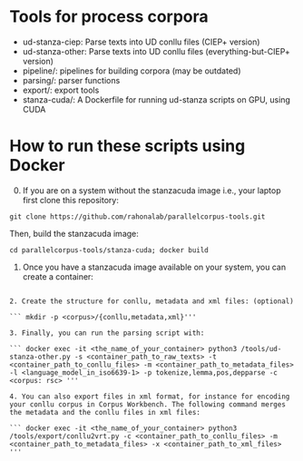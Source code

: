 # Tools for process corpora
* ud-stanza-ciep: Parse texts into UD conllu files (CIEP+ version)
* ud-stanza-other: Parse texts into UD conllu files (everything-but-CIEP+ version)
* pipeline/: pipelines for building corpora (may be outdated)
* parsing/: parser functions
* export/: export tools
* stanza-cuda/: A Dockerfile for running ud-stanza scripts on GPU, using CUDA

# How to run these scripts using Docker

0. If you are on a system without the stanzacuda image i.e., your laptop first clone this repository:

```git clone https://github.com/rahonalab/parallelcorpus-tools.git```

Then, build the stanzacuda image:

```cd parallelcorpus-tools/stanza-cuda; docker build```

1. Once you have a stanzacuda image available on your system, you can create a container:

``` docker run  -u $(id -u):$(id -g) --gpus all -d -t --name <the_name_of_your_container>           -v <local_path_to_raw_texts>:<mapping_to_container_path> -v <local_path_to_stanza_resources>:/stanza_resources          -v <local_path_to_these_scripts>:/tools verkerklab/stanzacuda:0.5 '''

2. Create the structure for conllu, metadata and xml files: (optional)

``` mkdir -p <corpus>/{conllu,metadata,xml}'''

3. Finally, you can run the parsing script with:

``` docker exec -it <the_name_of_your_container> python3 /tools/ud-stanza-other.py -s <container_path_to_raw_texts> -t <container_path_to_conllu_files> -m <container_path_to_metadata_files> -l <language_model_in_iso6639-1> -p tokenize,lemma,pos,depparse -c <corpus: rsc> '''

4. You can also export files in xml format, for instance for encoding your conllu corpus in Corpus Workbench. The following command merges the metadata and the conllu files in xml files:

``` docker exec -it <the_name_of_your_container> python3 /tools/export/conllu2vrt.py -c <container_path_to_conllu_files> -m <container_path_to_metadata_files> -x <container_path_to_xml_files> '''
 

